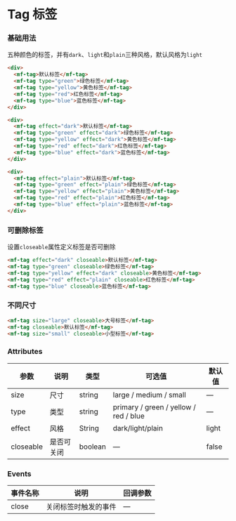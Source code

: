 # Tag 标签

### 基础用法

五种颜色的标签，并有`dark`、`light`和`plain`三种风格，默认风格为`light`

```html
<div>
  <mf-tag>默认标签</mf-tag>
  <mf-tag type="green">绿色标签</mf-tag>
  <mf-tag type="yellow">黄色标签</mf-tag>
  <mf-tag type="red">红色标签</mf-tag>
  <mf-tag type="blue">蓝色标签</mf-tag>
</div>

<div>
  <mf-tag effect="dark">默认标签</mf-tag>
  <mf-tag type="green" effect="dark">绿色标签</mf-tag>
  <mf-tag type="yellow" effect="dark">黄色标签</mf-tag>
  <mf-tag type="red" effect="dark">红色标签</mf-tag>
  <mf-tag type="blue" effect="dark">蓝色标签</mf-tag>
</div>

<div>
  <mf-tag effect="plain">默认标签</mf-tag>
  <mf-tag type="green" effect="plain">绿色标签</mf-tag>
  <mf-tag type="yellow" effect="plain">黄色标签</mf-tag>
  <mf-tag type="red" effect="plain">红色标签</mf-tag>
  <mf-tag type="blue" effect="plain">蓝色标签</mf-tag>
</div>
```

### 可删除标签

设置`closeable`属性定义标签是否可删除

```html
<mf-tag effect="dark" closeable>默认标签</mf-tag>
<mf-tag type="green" closeable>绿色标签</mf-tag>
<mf-tag type="yellow" effect="dark" closeable>黄色标签</mf-tag>
<mf-tag type="red" effect="plain" closeable>红色标签</mf-tag>
<mf-tag type="blue" closeable>蓝色标签</mf-tag>
```

### 不同尺寸

```html
<mf-tag size="large" closeable>大号标签</mf-tag>
<mf-tag closeable>默认标签</mf-tag>
<mf-tag size="small" closeable>小型标签</mf-tag>
```

### Attributes

| 参数      | 说明       | 类型    | 可选值                                | 默认值 |
| --------- | ---------- | ------- | ------------------------------------- | ------ |
| size      | 尺寸       | string  | large / medium / small                | —      |
| type      | 类型       | string  | primary / green / yellow / red / blue | —      |
| effect    | 风格       | String  | dark/light/plain                      | light  |
| closeable | 是否可关闭 | boolean | —                                     | false  |

### Events

| 事件名称 | 说明                 | 回调参数 |
| -------- | -------------------- | -------- |
| close    | 关闭标签时触发的事件 | —        |
